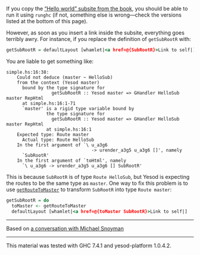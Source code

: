 If you copy the [“Hello world” subsite from the book](http://www.yesodweb.com/book/creating-a-subsite), you should be able to run it using `runghc` (if not, something else is wrong—check the versions listed at the bottom of this page). 

However, as soon as you insert a link inside the subsite, everything goes terribly awry. For instance, if you replace the definition of `getSubRootR` with:

```haskell
getSubRootR = defaultLayout [whamlet|<a href=@{SubRootR}>Link to self|]
```

You are liable to get something like: 

    simple.hs:16:38:
        Could not deduce (master ~ HelloSub)
        from the context (Yesod master)
          bound by the type signature for
                     getSubRootR :: Yesod master => GHandler HelloSub master RepHtml
          at simple.hs:16:1-71
          `master' is a rigid type variable bound by
                   the type signature for
                     getSubRootR :: Yesod master => GHandler HelloSub master RepHtml
                   at simple.hs:16:1
        Expected type: Route master
          Actual type: Route HelloSub
        In the first argument of `\ u_a3g6
                                    -> urender_a3g5 u_a3g6 []', namely
          `SubRootR'
        In the first argument of `toHtml', namely
          `\ u_a3g6 -> urender_a3g5 u_a3g6 [] SubRootR'

This is because `SubRootR` is of type `Route HelloSub`, but Yesod is expecting the routes to be the same type as `master`. One way to fix this problem is to use [`getRouteToMaster`](http://hackage.haskell.org/packages/archive/yesod-core/1.0.1.2/doc/html/Yesod-Handler.html#v:getRouteToMaster) to transform `SubRootR` into type `Route master`: 

```haskell
getSubRootR = do
  toMaster <- getRouteToMaster
  defaultLayout [whamlet|<a href=@{toMaster SubRootR}>Link to self|]
```

---

Based on [a conversation with Michael Snoyman](https://groups.google.com/d/msg/yesodweb/l54kYHQJhKw/6DDYC6XDIg8J)

---

This material was tested with GHC 7.4.1 and yesod-platform 1.0.4.2. 
